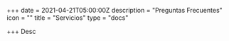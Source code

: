 +++
date = 2021-04-21T05:00:00Z
description = "Preguntas Frecuentes"
icon = ""
title = "Servicios"
type = "docs"

+++
Desc